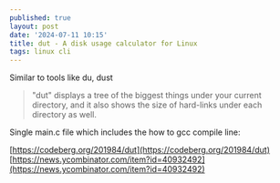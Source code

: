 ```yaml
---
published: true
layout: post
date: '2024-07-11 10:15'
title: dut - A disk usage calculator for Linux
tags: linux cli 
---
```

Similar to tools like du, dust

> "dut" displays a tree of the biggest things under your current directory, and it also shows the size of hard-links under each directory as well.

Single main.c file which includes the how to gcc compile line:

[https://codeberg.org/201984/dut](https://codeberg.org/201984/dut)  
[https://news.ycombinator.com/item?id=40932492](https://news.ycombinator.com/item?id=40932492)

